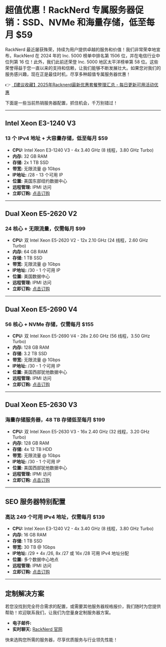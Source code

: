 # 超值优惠！RackNerd 专属服务器促销：SSD、NVMe 和海量存储，低至每月 $59

RackNerd 最近屡获殊荣，持续为用户提供卓越的服务和价值！我们非常荣幸地宣布，RackNerd 在 2024 年的 Inc. 5000 榜单中排名第 1506 位，并在电信行业中位列第 16 位！此外，我们此前还荣登 Inc. 5000 地区太平洋榜单第 58 位。这些荣誉得益于您一直以来的支持和信赖，让我们能够不断发展壮大。如果您对我们的服务感兴趣，现在正是最佳时机，尽享多种超值专属服务器优惠！

👉 [【建议收藏】2025年Racknerd最新优惠套餐整理汇总 - 每日更新可用活动优惠](https://bit.ly/Rack_Nerd)

下面是一些当前热销服务器配置，抓住机会，千万别错过！

---

## Intel Xeon E3-1240 V3  
### 13 个 IPv4 地址 + 大容量存储，低至每月 $59  
- **CPU:** Intel Xeon E3-1240 V3 - 4x 3.40 GHz (8 线程，3.80 GHz Turbo)  
- **内存:** 32 GB RAM  
- **存储:** 2x 1 TB SSD  
- **带宽:** 无限流量 @ 1Gbps  
- **IP地址:** /28 - 13 个可用 IP  
- **位置:** 美国东部纽约数据中心  
- **远程管理:** IPMI 访问  
- **立即订购:** [点击订购](https://bit.ly/Rack_Nerd)

---

## Dual Xeon E5-2620 V2  
### 24 核心 + 无限流量，仅需每月 $99  
- **CPU:** 双 Intel Xeon E5-2620 V2 - 12x 2.10 GHz (24 线程，2.60 GHz Turbo)  
- **内存:** 64 GB RAM  
- **存储:** 1 TB SSD  
- **带宽:** 无限流量 @ 1Gbps  
- **IP地址:** /30 - 1 个可用 IP  
- **位置:** 美国数据中心  
- **远程管理:** IPMI 访问  
- **立即订购:** [点击订购](https://bit.ly/Rack_Nerd)

---

## Dual Xeon E5-2690 V4  
### 56 核心 + NVMe 存储，仅需每月 $155  
- **CPU:** 双 Intel Xeon E5-2690 V4 - 28x 2.60 GHz (56 线程，3.50 GHz Turbo)  
- **内存:** 128 GB RAM  
- **存储:** 3.2 TB SSD  
- **带宽:** 无限流量 @ 1Gbps  
- **IP地址:** /30 - 1 个可用 IP  
- **位置:** 美国西部犹他数据中心  
- **远程管理:** IPMI 访问  
- **立即订购:** [点击订购](https://bit.ly/Rack_Nerd)

---

## Dual Xeon E5-2630 V3  
### 海量存储服务器，48 TB 存储低至每月 $199  
- **CPU:** 双 Intel Xeon E5-2630 V3 - 16x 2.40 GHz (32 线程，3.20 GHz Turbo)  
- **内存:** 128 GB RAM  
- **存储:** 4x 12 TB HDD  
- **带宽:** 无限流量 @ 1Gbps  
- **IP地址:** /30 - 1 个可用 IP  
- **位置:** 美国西部犹他数据中心  
- **远程管理:** IPMI 访问  
- **立即订购:** [点击订购](https://bit.ly/Rack_Nerd)

---

## SEO 服务器特别配置  
### 高达 249 个可用 IPv4 地址，仅需每月 $139  
- **CPU:** Intel Xeon E3-1240 V2 - 4x 3.40 GHz (8 线程，3.80 GHz Turbo)  
- **内存:** 16 GB RAM  
- **存储:** 1 TB SSD  
- **带宽:** 30 TB @ 1Gbps  
- **IP地址:** /29 + 4x /26, 8x /27 或 16x /28 可用 IPv4 地址分配  
- **位置:** 多个数据中心地点  
- **远程管理:** IPMI 访问  
- **立即订购:** [点击订购](https://bit.ly/Rack_Nerd)

---

## 定制解决方案  
若您没找到完全符合需求的配置，或需要其他服务器规格报价，我们随时为您提供帮助！欢迎联系我们，让我们为您量身定制服务器方案。

- **电子邮件:**  
- **实时聊天:** [RackNerd 官网](https://bit.ly/Rack_Nerd)  

快来选购您所需的服务器，尽享优质服务与行业领先性能！